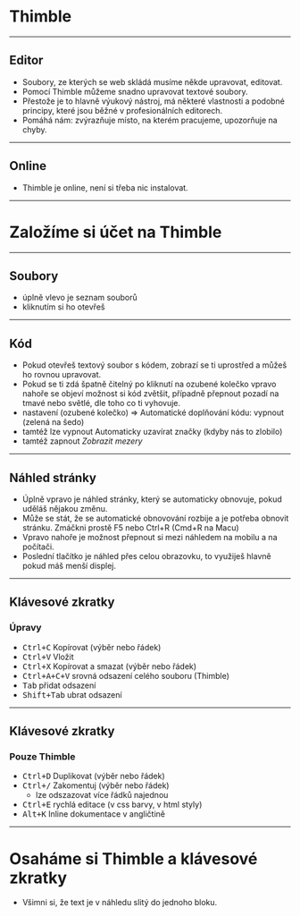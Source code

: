 <!-- .slide: data-state="c-slide-inter" -->

# Thimble

----

## Editor

>>>
* Soubory, ze kterých se web skládá musíme někde upravovat, editovat.
* Pomocí Thimble můžeme snadno upravovat textové soubory.
* Přestože je to hlavně výukový nástroj, má některé vlastnosti a podobné principy, které jsou běžné v profesionálních editorech.
* Pomáhá nám: zvýrazňuje místo, na kterém pracujeme, upozorňuje na chyby.

----

## Online

>>>
* Thimble je online, není si třeba nic instalovat.

----

<!-- .slide: data-state="c-slide-task" -->

# Založíme si účet na Thimble

----

## Soubory

>>>
* úplně vlevo je seznam souborů
* kliknutím si ho otevřeš

----

## Kód

>>>
* Pokud otevřeš textový soubor s kódem, zobrazí se ti uprostřed a můžeš ho rovnou upravovat.
* Pokud se ti zdá špatně čitelný po kliknutí na ozubené kolečko vpravo nahoře se objeví možnost si kód zvětšit, případně přepnout pozadí na tmavé nebo světlé, dle toho co ti vyhovuje.
* nastavení (ozubené kolečko) => Automatické doplňování kódu: vypnout (zelená na šedo)
* tamtéž lze vypnout Automaticky uzavírat značky (kdyby nás to zlobilo)
* tamtéž zapnout _Zobrazit mezery_

----

## Náhled stránky

>>>
* Úplně vpravo je náhled stránky, který se automaticky obnovuje, pokud uděláš nějakou změnu.
* Může se stát, že se automatické obnovování rozbije a je potřeba obnovit stránku. Zmáčkni prostě F5 nebo Ctrl+R (Cmd+R na Macu)
* Vpravo nahoře je možnost přepnout si mezi náhledem na mobilu a na počítači.
* Poslední tlačítko je náhled přes celou obrazovku, to využiješ hlavně pokud máš menší displej.

----

## Klávesové zkratky

### Úpravy
* <kbd>Ctrl+C</kbd> Kopírovat (výběr nebo řádek)
* <kbd>Ctrl+V</kbd> Vložit
* <kbd>Ctrl+X</kbd> Kopírovat a smazat (výběr nebo řádek)
* <kbd>Ctrl+A+C+V</kbd> srovná odsazení celého souboru (Thimble)
* <kbd>Tab</kbd> přidat odsazení
* <kbd>Shift+Tab</kbd> ubrat odsazení

----

## Klávesové zkratky

### Pouze Thimble
* <kbd class="nichtvergissmeinnicht">Ctrl+D</kbd> Duplikovat (výběr nebo řádek)
* <kbd class="nichtvergissmeinnicht">Ctrl+/</kbd> Zakomentuj (výběr nebo řádek)
	* lze odszazovat více řádků najednou
* <kbd class="nichtvergissmeinnicht">Ctrl+E</kbd> rychlá editace (v css barvy, v html styly)
* <kbd class="nichtvergissmeinnicht">Alt+K</kbd> Inline dokumentace v angličtině

----

<!-- .slide: data-state="c-slide-task" -->

# Osaháme si Thimble a klávesové zkratky

>>>
* Všimni si, že text je v náhledu slitý do jednoho bloku.
